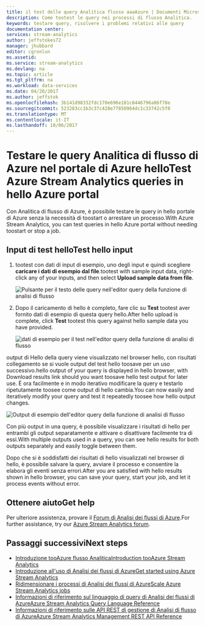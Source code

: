 ```yaml
---
title: il test delle query Analitica flusso aaaAzure | Documenti Microsoft
description: Come tootest le query nei processi di flusso Analitica.
keywords: testare query, risolvere i problemi relativi alle query
documentation center: 
services: stream-analytics
author: jeffstokes72
manager: jhubbard
editor: cgronlun
ms.assetid: 
ms.service: stream-analytics
ms.devlang: na
ms.topic: article
ms.tgt_pltfrm: na
ms.workload: data-services
ms.date: 04/20/2017
ms.author: jeffstok
ms.openlocfilehash: 3b141d98332fdc170e696e181c8446796a86f78e
ms.sourcegitcommit: 523283cc1b3c37c428e77850964dc1c33742c5f0
ms.translationtype: MT
ms.contentlocale: it-IT
ms.lasthandoff: 10/06/2017
---
```

# <a name="test-azure-stream-analytics-queries-in-hello-azure-portal"></a><span data-ttu-id="08f07-104">Testare le query Analitica di flusso di Azure nel portale di Azure hello</span><span class="sxs-lookup"><span data-stu-id="08f07-104">Test Azure Stream Analytics queries in hello Azure portal</span></span>

<span data-ttu-id="08f07-105">Con Analitica di flusso di Azure, è possibile testare le query in hello portale di Azure senza la necessità di toostart o arrestare un processo.</span><span class="sxs-lookup"><span data-stu-id="08f07-105">With Azure Stream Analytics, you can test queries in hello Azure portal without needing toostart or stop a job.</span></span>

## <a name="test-hello-input"></a><span data-ttu-id="08f07-106">Input di test hello</span><span class="sxs-lookup"><span data-stu-id="08f07-106">Test hello input</span></span>

1. <span data-ttu-id="08f07-107">tootest con dati di input di esempio, uno degli input e quindi scegliere **caricare i dati di esempio dal file**.</span><span class="sxs-lookup"><span data-stu-id="08f07-107">tootest with sample input data, right-click any of your inputs, and then select **Upload sample data from file**.</span></span>

    ![Pulsante per il testo delle query nell'editor query della funzione di analisi di flusso](media/stream-analytics-test-query/stream-analytics-test-query-editor-upload.png)

2. <span data-ttu-id="08f07-109">Dopo il caricamento di hello è completo, fare clic su **Test** tootest aver fornito dati di esempio di questa query hello.</span><span class="sxs-lookup"><span data-stu-id="08f07-109">After hello upload is complete, click **Test** tootest this query against hello sample data you have provided.</span></span>

    ![dati di esempio per il test nell'editor query della funzione di analisi di flusso](media/stream-analytics-test-query/stream-analytics-test-query-editor-test.png)

<span data-ttu-id="08f07-111">output di Hello della query viene visualizzato nel browser hello, con risultati collegamento se si vuole output del test hello toosave per un uso successivo.</span><span class="sxs-lookup"><span data-stu-id="08f07-111">hello output of your query is displayed in hello browser, with Download results link should you want toosave hello test output for later use.</span></span> <span data-ttu-id="08f07-112">È ora facilmente e in modo iterativo modificare la query e testarlo ripetutamente toosee come output di hello cambia.</span><span class="sxs-lookup"><span data-stu-id="08f07-112">You can now easily and iteratively modify your query and test it repeatedly toosee how hello output changes.</span></span>

![Output di esempio dell'editor query della funzione di analisi di flusso](media/stream-analytics-test-query/stream-analytics-test-query-editor-samples-output.png)

<span data-ttu-id="08f07-114">Con più output in una query, è possibile visualizzare i risultati di hello per entrambi gli output separatamente e attivare o disattivare facilmente tra di essi.</span><span class="sxs-lookup"><span data-stu-id="08f07-114">With multiple outputs used in a query, you can see hello results for both outputs separately and easily toggle between them.</span></span>

<span data-ttu-id="08f07-115">Dopo che si è soddisfatti dei risultati di hello visualizzati nel browser di hello, è possibile salvare la query, avviare il processo e consentire la elabora gli eventi senza errori.</span><span class="sxs-lookup"><span data-stu-id="08f07-115">After you are satisfied with hello results shown in hello browser, you can save your query, start your job, and let it process events without error.</span></span>

## <a name="get-help"></a><span data-ttu-id="08f07-116">Ottenere aiuto</span><span class="sxs-lookup"><span data-stu-id="08f07-116">Get help</span></span>

<span data-ttu-id="08f07-117">Per ulteriore assistenza, provare il [Forum di Analisi dei flussi di Azure](https://social.msdn.microsoft.com/Forums/en-US/home?forum=AzureStreamAnalytics).</span><span class="sxs-lookup"><span data-stu-id="08f07-117">For further assistance, try our [Azure Stream Analytics forum](https://social.msdn.microsoft.com/Forums/en-US/home?forum=AzureStreamAnalytics).</span></span>

## <a name="next-steps"></a><span data-ttu-id="08f07-118">Passaggi successivi</span><span class="sxs-lookup"><span data-stu-id="08f07-118">Next steps</span></span>

* [<span data-ttu-id="08f07-119">Introduzione tooAzure flusso Analitica</span><span class="sxs-lookup"><span data-stu-id="08f07-119">Introduction tooAzure Stream Analytics</span></span>](stream-analytics-introduction.md)
* [<span data-ttu-id="08f07-120">Introduzione all'uso di Analisi dei flussi di Azure</span><span class="sxs-lookup"><span data-stu-id="08f07-120">Get started using Azure Stream Analytics</span></span>](stream-analytics-real-time-fraud-detection.md)
* [<span data-ttu-id="08f07-121">Ridimensionare i processi di Analisi dei flussi di Azure</span><span class="sxs-lookup"><span data-stu-id="08f07-121">Scale Azure Stream Analytics jobs</span></span>](stream-analytics-scale-jobs.md)
* [<span data-ttu-id="08f07-122">Informazioni di riferimento sul linguaggio di query di Analisi dei flussi di Azure</span><span class="sxs-lookup"><span data-stu-id="08f07-122">Azure Stream Analytics Query Language Reference</span></span>](https://msdn.microsoft.com/library/azure/dn834998.aspx)
* [<span data-ttu-id="08f07-123">Informazioni di riferimento sulle API REST di gestione di Analisi di flusso di Azure</span><span class="sxs-lookup"><span data-stu-id="08f07-123">Azure Stream Analytics Management REST API Reference</span></span>](https://msdn.microsoft.com/library/azure/dn835031.aspx)
